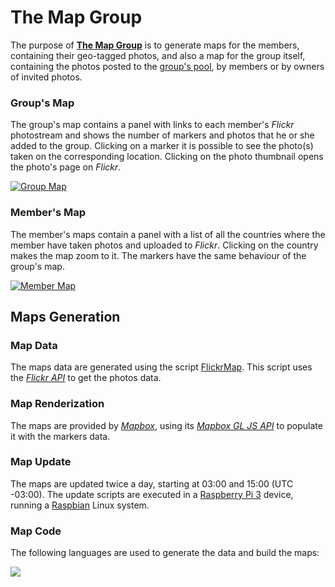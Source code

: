 # The Map Group

The purpose of [**The Map Group**](https://www.flickr.com/groups/the-map-group/) is to generate maps for the members, containing their geo-tagged photos, and also a map for the group itself, containing the photos posted to the [group's pool](https://www.flickr.com/groups/the-map-group/pool/), by members or by owners of invited photos.

### Group's Map

The group's map contains a panel with links to each member's _Flickr_ photostream and shows the number of markers and photos that he or she added to the group.
Clicking on a marker it is possible to see the photo(s) taken on the corresponding location. Clicking on the photo thumbnail opens the photo's page on _Flickr_.

[![Group Map](https://live.staticflickr.com/65535/50277109767_97bc59c58b_b.jpg)](https://the-map-group.top/)

### Member's Map

The member's maps contain a panel with a list of all the countries where the member have taken photos and uploaded to _Flickr_. Clicking on the country makes the map zoom to it.
The markers have the same behaviour of the group's map.

[![Member Map](https://live.staticflickr.com/65535/50276281928_9817158c15_b.jpg)](https://the-map-group.top/people/hpfilho)

## Maps Generation

### Map Data

The maps data are generated using the script [FlickrMap](https://github.com/the-map-group/flickr-map). This script uses the [_Flickr API_](https://www.flickr.com/services/api/)
to get the photos data.

### Map Renderization

The maps are provided by [_Mapbox_](https://www.mapbox.com/), using its [_Mapbox GL JS API_](https://docs.mapbox.com/mapbox-gl-js/api/) to populate it with the markers data.

### Map Update

The maps are updated twice a day, starting at 03:00 and 15:00 (UTC -03:00). The update scripts are executed in a [Raspberry Pi 3](https://www.raspberrypi.com/products/raspberry-pi-3-model-b/) device, running a [Raspbian](https://www.raspbian.org/) Linux system.

### Map Code

The following languages are used to generate the data and build the maps:

<a href="https://github.com/anuraghazra/github-readme-stats">
  <img align="top" src="https://github-readme-stats.anuraghazra1.vercel.app/api/top-langs/?username=haraldofilho&layout=compact&hide_title=true&hide=jupyter%20notebook&exclude_repo=FlickrTasks,FlickrMap,ShutterNotes,haraldoalbergaria.page,nos2viajando.net,haraldofilho.github.io,HaraldoFilho,boot_mail,disk_monitor,temperature_monitor,archived_android_apps,fedora_reinstall,github-readme-stats,Computer-Vision-Nanodegree,Deep-Learning-Nanodegree,Kotlin-Bootcamp,check_ip_changes,Artificial-Intelligence-Nanodegree,CS-Labs_Unicamp,Knapsack-Problem&card_width=900" />
</a>
